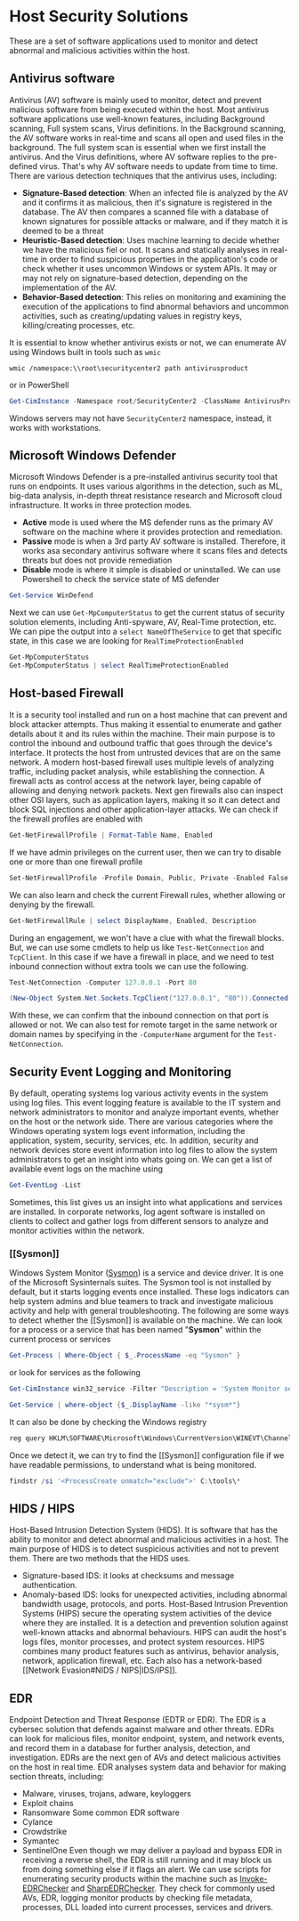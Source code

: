 # Host Security Solutions
These are a set of software applications used to monitor and detect abnormal and malicious activities within the host.
## Antivirus software
Antivirus (AV) software is mainly used to monitor, detect and prevent malicious software from being executed within the host. Most antivirus software applications use well-known features, including Background scanning, Full system scans, Virus definitions. 
In the Background scanning, the AV software works in real-time and scans all open and used files in the background. The full system scan is essential when we first install the antivirus. And the Virus definitions, where AV software replies to the pre-defined virus. That's why AV software needs to update from time to time. 
There are various detection techniques that the antivirus uses, including:
- **Signature-Based detection**: When an infected file is analyzed by the AV and it confirms it as malicious, then it's signature is registered in the database. The AV then compares a scanned file with a database of known signatures for possible attacks or malware, and if they match it is deemed to be a threat 
- **Heuristic-Based detection**: Uses machine learning to decide whether we have the malicious fiel or not. It scans and statically analyses in real-time in order to find suspicious properties in the application's code or check whether it uses uncommon Windows or system APIs. It may or may not rely on signature-based detection, depending on the implementation of the AV.
- **Behavior-Based detection**: This relies on monitoring and examining the execution of the applications to find abnormal behaviors and uncommon activities, such as creating/updating values in registry keys, killing/creating processes, etc.

It is essential to know whether antivirus exists or not, we can enumerate AV using Windows built in tools such as `wmic`
```
wmic /namespace:\\root\securitycenter2 path antivirusproduct
```
or in PowerShell
```powershell
Get-CimInstance -Namespace root/SecurityCenter2 -ClassName AntivirusProduct
```
Windows servers may not have `SecurityCenter2` namespace, instead, it works with workstations.

## Microsoft Windows Defender
Microsoft Windows Defender is a pre-installed antivirus security tool that runs on endpoints. It uses various algorithms in the detection, such as ML, big-data analysis, in-depth threat resistance research and Microsoft cloud infrastructure. It works in three protection modes.
- **Active** mode is used where the MS defender runs as the primary AV software on the machine where it provides protection and remediation.
- **Passive** mode is when a 3rd party AV software is installed. Therefore, it works asa secondary antivirus software where it scans files and detects threats but does not provide remediation
- **Disable** mode is where it simple is disabled or uninstalled.
We can use Powershell to check the service state of MS defender
```PowerShell
Get-Service WinDefend
```
Next we can use `Get-MpComputerStatus` to get the current status of security solution elements, including Anti-spyware, AV, Real-Time protection, etc. We can pipe the output into a `select NameOfTheService` to get that specific state, in this case we are looking for `RealTimeProtectionEnabled`
```powershell
Get-MpComputerStatus
Get-MpComputerStatus | select RealTimeProtectionEnabled
```

## Host-based Firewall
It is a security tool installed and run on a host machine that can prevent and block attacker attempts. Thus making it essential to enumerate and gather details about it and its rules within the machine.
Their main purpose is to control the inbound and outbound traffic that goes through the device's interface. It protects the host from untrusted devices that are on the same network. A modern host-based firewall uses multiple levels of analyzing traffic, including packet analysis, while establishing the connection. 
A firewall acts as control access at the network layer, being capable of allowing and denying network packets. Next gen firewalls also can inspect other OSI layers, such as application layers, making it so it can detect and block SQL injections and other application-layer attacks.
We can check if the firewall profiles are enabled with 
```powershell
Get-NetFirewallProfile | Format-Table Name, Enabled
```
If we have admin privileges on the current user, then we can try to disable one or more than one firewall profile
```powershell
Set-NetFirewallProfile -Profile Domain, Public, Private -Enabled False
```
We can also learn and check the current Firewall rules, whether allowing or denying by the firewall.
```powershell
Get-NetFirewallRule | select DisplayName, Enabled, Description
```
During an engagement, we won't have a clue with what the firewall blocks. But, we can use some cmdlets to help us like `Test-NetConnection` and `TcpClient`. In this case if we have a firewall in place, and we need to test inbound connection without extra tools we can use the following. 
```powershell
Test-NetConnection -Computer 127.0.0.1 -Port 80
```
```Powershell
(New-Object System.Net.Sockets.TcpClient("127.0.0.1", "80")).Connected
```
With these, we can confirm that the inbound connection on that port is allowed or not. We can also test for remote target in the same network or domain names by specifying in the `-ComputerName` argument for the `Test-NetConnection`.

## Security Event Logging and Monitoring
By default, operating systems log various activity events in the system using log files. This event logging feature is available to the IT system and network administrators to monitor and analyze important events, whether on the host or the network side. There are various categories where the Windows operating system logs event information, including the application, system, security, services, etc. In addition, security and network devices store event information into log files to allow the system administrators to get an insight into whats going on. 
We can get a list of available event logs on the machine using
```powershell
Get-EventLog -List
```
Sometimes, this list gives us an insight into what applications and services are installed. 
In corporate networks, log agent software is installed on clients to collect and gather logs from different sensors to analyze and monitor activities within the network.
### [[Sysmon]]
Windows System Monitor ([Sysmon](https://learn.microsoft.com/en-us/sysinternals/downloads/sysmon)) is a service and device driver. It is one of the Microsoft Sysinternals suites. The Sysmon tool is not installed by default, but it starts logging events once installed. These logs indicators can help system admins and blue teamers to track and investigate malicious activity and help with general troubleshooting.
The following are some ways to detect whether the [[Sysmon]] is available on the machine.
We can look for a process or a service that has been named "**Sysmon**" within the current process or services
```PowerShell
Get-Process | Where-Object { $_.ProcessName -eq "Sysmon" }
```
or look for services as the following
```powershell
Get-CimInstance win32_service -Filter "Description = 'System Monitor service'"
```
```powershell
Get-Service | where-object {$_.DisplayName -like "*sysm*"}
```
It can also be done by checking the Windows registry
```powershell
reg query HKLM\SOFTWARE\Microsoft\Windows\CurrentVersion\WINEVT\Channels\Microsoft-Windows-Sysmon/Operational
```
Once we detect it, we can try to find the [[Sysmon]] configuration file if we have readable permissions, to understand what is being monitored.
```powershell
findstr /si '<ProcessCreate onmatch="exclude">' C:\tools\*
```

## HIDS / HIPS
Host-Based Intrusion Detection System (HIDS). It is software that has the ability to monitor and detect abnormal and malicious activities in a host. The main purpose of HIDS is to detect suspicious activities and not to prevent them. There are two methods that the HIDS uses.
- Signature-based IDS: it looks at checksums and message authentication.
- Anomaly-based IDS: looks for unexpected activities, including abnormal bandwidth usage, protocols, and ports.
Host-Based Intrusion Prevention Systems (HIPS) secure the operating system activities of the device where they are installed. It is a detection and prevention solution against well-known attacks and abnormal behaviours. HIPS can audit the host's logs files, monitor processes, and protect system resources. HIPS combines many product features such as antivirus, behavior analysis, network, application firewall, etc.
Each also has a network-based [[Network Evasion#NIDS / NIPS|IDS/IPS]]. 

## EDR
Endpoint Detection and Threat Response (EDTR or EDR). The EDR is a cybersec solution that defends against malware and other threats. EDRs can look for malicious files, monitor endpoint, system, and network events, and record them in a database for further analysis, detection, and investigation. EDRs are the next gen of AVs and detect malicious activities on the host in real time.
EDR analyses system data and behavior for making section threats, including:
- Malware, viruses, trojans, adware, keyloggers
- Exploit chains
- Ransomware
Some common EDR software
- Cylance
- Crowdstrike
- Symantec
- SentinelOne
Even though we may deliver a payload and bypass EDR in receiving a reverse shell, the EDR is still running and it may block us from doing something else if it flags an alert.
We can use scripts for enumerating security products within the machine such as [Invoke-EDRChecker](https://github.com/PwnDexter/Invoke-EDRChecker) and [SharpEDRChecker](https://github.com/PwnDexter/SharpEDRChecker). They check for commonly used AVs, EDR, logging monitor products by checking file metadata, processes, DLL loaded into current processes, services and drivers. 
